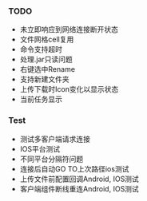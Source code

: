 
### TODO
* 未立即响应到网络连接断开状态
* 文件网格cell复用
* 命令支持超时
* 处理.jar只读问题
* 右键选中Rename
* 支持新建文件夹
* 上传下载时Icon变化以显示状态
* 当前任务显示

### Test
* 测试多客户端请求连接
* IOS平台测试
* 不同平台分隔符问题
* 连接后自动GO TO上次路径ios测试
* 上传文件前配置回调Android, IOS测试
* 客户端组件断线重连Android, IOS测试